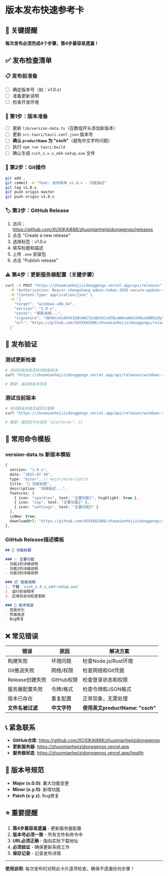 # 版本发布快速参考卡

## 🚨 关键提醒
**每次发布必须完成4个步骤，第4步最容易遗漏！**

## ✅ 发布检查清单

### 📋 发布前准备
- [ ] 确定版本号（如：v1.0.x）
- [ ] 准备更新说明
- [ ] 检查开发环境

### 🔄 第1步：版本准备
- [ ] 更新 `lib/version-data.ts`（在数组开头添加新版本）
- [ ] 更新 `src-tauri/tauri.conf.json` 版本号
- [ ] **确认 `productName` 为 "csch"**（避免中文字符问题）
- [ ] 执行 `npm run tauri:build`
- [ ] 确认生成 `csch_x.x.x_x64-setup.exe` 文件

### 📝 第2步：Git操作
```bash
git add .
git commit -m "feat: 发布版本 v1.0.x - 功能描述"
git tag v1.0.x
git push origin master
git push origin v1.0.x
```

### 🏷️ 第3步：GitHub Release
1. 访问：https://github.com/XUXIKAI886/zhuomianhejizidonggengx/releases
2. 点击 "Create a new release"
3. 选择标签：v1.0.x
4. 填写标题和描述
5. 上传 `.exe` 安装包
6. 点击 "Publish release"

### ⚠️ 第4步：更新服务器配置（关键步骤）
```bash
curl -X POST "https://zhuomianhejizidonggengx.vercel.app/api/releases" \
  -H "Authorization: Bearer chengshang-admin-token-2025-secure-update-server-key" \
  -H "Content-Type: application/json" \
  -d '{
    "target": "windows-x86_64",
    "version": "1.0.x",
    "notes": "更新说明...",
    "signature": "dW50cnVzdGVkIGNvbW1lbnQ6IHJzdCBzaWduaW5nIGNyeXB0b2dyYXBoaWNhbGx5IHNlY3VyZSBzaWduYXR1cmVzIGFyZSBhdmFpbGFibGUgZm9yIGluc3RhbGxpbmdcblJXU0JBSG9yOEJlSkcxZ3pPdmJTZ2VoZTE2amQ2",
    "url": "https://github.com/XUXIKAI886/zhuomianhejizidonggengx/releases/download/v1.0.x/csch_1.0.x_x64-setup.exe"
  }'
```

## 🧪 发布验证

### 测试更新检查
```bash
# 测试旧版本能否检测到新版本
curl "https://zhuomianhejizidonggengx.vercel.app/api/releases/windows-x86_64/上一个版本号"

# 期望：返回新版本信息
```

### 测试当前版本
```bash
# 测试新版本是否返回无更新
curl "https://zhuomianhejizidonggengx.vercel.app/api/releases/windows-x86_64/新版本号"

# 期望：返回空平台信息 "platforms": {}
```

## 🔧 常用命令模板

### version-data.ts 新版本模板
```typescript
{
  version: "1.0.x",
  date: "2025-07-30",
  type: "minor", // major/minor/patch
  title: "🎯 功能标题",
  description: "详细描述...",
  features: [
    { icon: "sparkles", text: "主要功能1", highlight: true },
    { icon: "zap", text: "主要功能2" },
    { icon: "settings", text: "主要功能3" }
  ],
  isNew: true,
  downloadUrl: "https://github.com/XUXIKAI886/zhuomianhejizidonggengx/releases/tag/v1.0.x"
},
```

### GitHub Release描述模板
```markdown
## 🎯 功能标题

### ✨ 主要功能
- 功能1的详细说明
- 功能2的详细说明
- 功能3的详细说明

### 📦 安装说明
1. 下载 `csch_1.0.x_x64-setup.exe`
2. 运行安装程序
3. 应用将自动检查更新

### 🔧 技术改进
- 性能优化
- 界面改进
- Bug修复
```

## ❌ 常见错误

| 错误 | 原因 | 解决方案 |
|------|------|----------|
| 构建失败 | 环境问题 | 检查Node.js/Rust环境 |
| Git推送失败 | 网络/权限 | 检查网络和Git凭据 |
| Release创建失败 | GitHub权限 | 检查登录状态和权限 |
| 服务器配置失败 | 令牌/格式 | 检查令牌和JSON格式 |
| 版本已存在 | 重复配置 | 正常现象，无需处理 |
| **文件名被过滤** | **中文字符** | **使用英文productName: "csch"** |

## 📞 紧急联系

- **GitHub仓库**: https://github.com/XUXIKAI886/zhuomianhejizidonggengx
- **更新服务器**: https://zhuomianhejizidonggengx.vercel.app
- **服务器状态**: https://zhuomianhejizidonggengx.vercel.app/health

## 🎯 版本号规范

- **Major (x.0.0)**: 重大功能变更
- **Minor (x.y.0)**: 新增功能
- **Patch (x.y.z)**: Bug修复

## ⭐ 重要提醒

1. **第4步最容易遗漏** - 更新服务器配置
2. **版本号必须一致** - 所有文件和命令中
3. **URL必须正确** - 指向实际下载地址
4. **必须验证** - 确保更新系统工作
5. **保存记录** - 记录发布详情

---

**使用说明**: 每次发布时对照此卡片逐项检查，确保不遗漏任何步骤！
